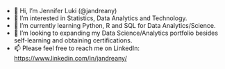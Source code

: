 - 👋 Hi, I’m Jennifer Luki (@jandreany)
- 👀 I’m interested in Statistics, Data Analytics and Technology.
- 🌱 I’m currently learning Python, R and SQL for Data Analytics/Science.
- 💞️ I’m looking to expanding my Data Science/Analytics portfolio besides self-learning and obtaining certifications.
- 📫 Please feel free to reach me on LinkedIn: https://www.linkedin.com/in/jandreany/

<!---
jandreany/jandreany is a ✨ special ✨ repository because its `README.md` (this file) appears on your GitHub profile.
You can click the Preview link to take a look at your changes.
--->
